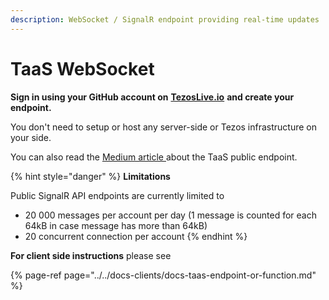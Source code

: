 ```yaml
---
description: WebSocket / SignalR endpoint providing real-time updates
---
```


# TaaS WebSocket

**Sign in using your GitHub account on** [**TezosLive.io**](https://www.tezoslive.io) **and create your endpoint.**   
  
You don't need to setup or host any server-side or Tezos infrastructure on your side. 

You can also read the [Medium article ](https://medium.com/tezoslive/public-tezos-signalr-websocket-endpoint-available-on-tezoslive-io-28e0dcfcc8f)about the TaaS public endpoint.

{% hint style="danger" %}
**Limitations**

Public SignalR API endpoints are currently limited to

* 20 000 messages per account per day  \(1 message is counted for each 64kB in case message has more than 64kB\)
* 20 concurrent connection per account
{% endhint %}

**For client side instructions** please see

{% page-ref page="../../docs-clients/docs-taas-endpoint-or-function.md" %}



